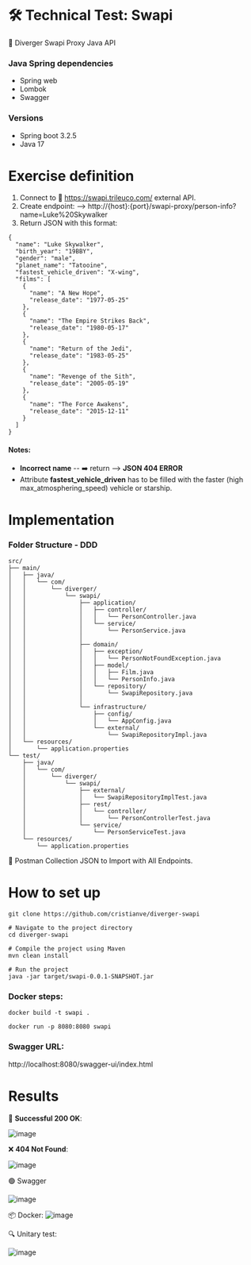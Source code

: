 # 🛠️ Technical Test: Swapi

🚀 Diverger Swapi Proxy Java API

### Java Spring dependencies

- Spring web
- Lombok
- Swagger

### Versions

* Spring boot 3.2.5
* Java 17

# Exercise definition

1. Connect to 🔗 https://swapi.trileuco.com/ external API.
2. Create endpoint:
   --> http://{host}:{port}/swapi-proxy/person-info?name=Luke%20Skywalker
3. Return JSON with this format:

```
{
  "name": "Luke Skywalker",
  "birth_year": "19BBY",
  "gender": "male",
  "planet_name": "Tatooine",
  "fastest_vehicle_driven": "X-wing",
  "films": [
    {
      "name": "A New Hope",
      "release_date": "1977-05-25"
    },
    {
      "name": "The Empire Strikes Back",
      "release_date": "1980-05-17"
    },
    {
      "name": "Return of the Jedi",
      "release_date": "1983-05-25"
    },
    {
      "name": "Revenge of the Sith",
      "release_date": "2005-05-19"
    },
    {
      "name": "The Force Awakens",
      "release_date": "2015-12-11"
    }
  ]
}
```

#### Notes:

- **Incorrect name** -- ➡️ return --> **JSON 404 ERROR**
- Attribute **fastest_vehicle_driven** has to be filled with the faster (high max_atmosphering_speed) vehicle or
  starship.

# Implementation

### Folder Structure - DDD

``` 
src/
├── main/
│   ├── java/
│   │   └── com/
│   │       └── diverger/
│   │           └── swapi/
│   │               ├── application/
│   │               │   ├── controller/
│   │               │   │   └── PersonController.java
│   │               │   └── service/
│   │               │       └── PersonService.java
│   │               │
│   │               ├── domain/
│   │               │   ├── exception/
│   │               │   │   └── PersonNotFoundException.java
│   │               │   ├── model/
│   │               │   │   ├── Film.java
│   │               │   │   └── PersonInfo.java
│   │               │   └── repository/
│   │               │       └── SwapiRepository.java
│   │               │
│   │               └── infrastructure/
│   │                   ├── config/
│   │                   │   └── AppConfig.java
│   │                   └── external/
│   │                       └── SwapiRepositoryImpl.java
│   └── resources/
│       └── application.properties
└── test/
    ├── java/
    │   └── com/
    │       └── diverger/
    │           └── swapi/
    │               ├── external/
    │               │   └── SwapiRepositoryImplTest.java
    │               ├── rest/
    │               │   └── controller/
    │               │       └── PersonControllerTest.java
    │               └── service/
    │                   └── PersonServiceTest.java
    └── resources/
        └── application.properties
```

📂 Postman Collection JSON to Import with All Endpoints.

# How to set up

```# Clone the repository from Git
git clone https://github.com/cristianve/diverger-swapi

# Navigate to the project directory
cd diverger-swapi

# Compile the project using Maven
mvn clean install

# Run the project
java -jar target/swapi-0.0.1-SNAPSHOT.jar
```


### Docker steps:

```
docker build -t swapi .

docker run -p 8080:8080 swapi
```

### Swagger URL:

http://localhost:8080/swagger-ui/index.html

# Results

🎉 **Successful 200 OK**:

![image](./img/200OK.PNG)

❌ **404 Not Found**:

![image](./img/404.PNG)

🟢 Swagger

![image](./img/Swagger.PNG)


📦 Docker:
![image](./img/Docker.PNG)

🔍 Unitary test:

![image](./img/TEST.PNG)